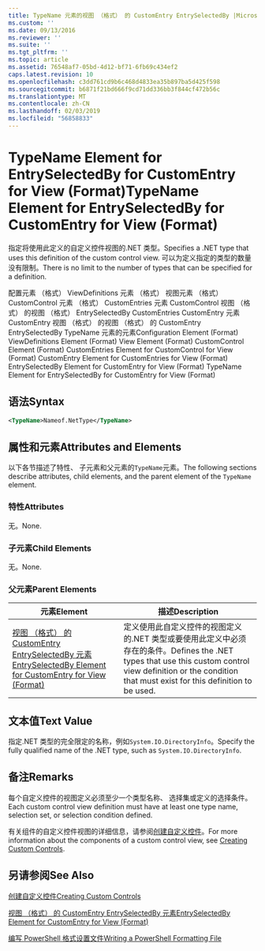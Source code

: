 ```yaml
---
title: TypeName 元素的视图 （格式） 的 CustomEntry EntrySelectedBy |Microsoft Docs
ms.custom: ''
ms.date: 09/13/2016
ms.reviewer: ''
ms.suite: ''
ms.tgt_pltfrm: ''
ms.topic: article
ms.assetid: 76548af7-05bd-4d12-bf71-6fb69c434ef2
caps.latest.revision: 10
ms.openlocfilehash: c3dd761cd9b6c468d4833ea35b897ba5d425f598
ms.sourcegitcommit: b6871f21bd666f9cd71dd336bb3f844cf472b56c
ms.translationtype: MT
ms.contentlocale: zh-CN
ms.lasthandoff: 02/03/2019
ms.locfileid: "56858833"
---
```

# <a name="typename-element-for-entryselectedby-for-customentry-for-view-format"></a><span data-ttu-id="33bde-102">TypeName Element for EntrySelectedBy for CustomEntry for View (Format)</span><span class="sxs-lookup"><span data-stu-id="33bde-102">TypeName Element for EntrySelectedBy for CustomEntry for View (Format)</span></span>

<span data-ttu-id="33bde-103">指定将使用此定义的自定义控件视图的.NET 类型。</span><span class="sxs-lookup"><span data-stu-id="33bde-103">Specifies a .NET type that uses this definition of the custom control view.</span></span> <span data-ttu-id="33bde-104">可以为定义指定的类型的数量没有限制。</span><span class="sxs-lookup"><span data-stu-id="33bde-104">There is no limit to the number of types that can be specified for a definition.</span></span>

<span data-ttu-id="33bde-105">配置元素 （格式） ViewDefinitions 元素 （格式） 视图元素 （格式） CustomControl 元素 （格式） CustomEntries 元素 CustomControl 视图 （格式） 的视图 （格式） EntrySelectedBy CustomEntries CustomEntry 元素CustomEntry 视图 （格式） 的视图 （格式） 的 CustomEntry EntrySelectedBy TypeName 元素的元素</span><span class="sxs-lookup"><span data-stu-id="33bde-105">Configuration Element (Format) ViewDefinitions Element (Format) View Element (Format) CustomControl Element (Format) CustomEntries Element for CustomControl for View (Format) CustomEntry Element for CustomEntries for View (Format) EntrySelectedBy Element for CustomEntry for View (Format) TypeName Element for EntrySelectedBy for CustomEntry for View (Format)</span></span>

## <a name="syntax"></a><span data-ttu-id="33bde-106">语法</span><span class="sxs-lookup"><span data-stu-id="33bde-106">Syntax</span></span>

```xml
<TypeName>Nameof.NetType</TypeName>
```

## <a name="attributes-and-elements"></a><span data-ttu-id="33bde-107">属性和元素</span><span class="sxs-lookup"><span data-stu-id="33bde-107">Attributes and Elements</span></span>

<span data-ttu-id="33bde-108">以下各节描述了特性、 子元素和父元素的`TypeName`元素。</span><span class="sxs-lookup"><span data-stu-id="33bde-108">The following sections describe attributes, child elements, and the parent element of the `TypeName` element.</span></span>

### <a name="attributes"></a><span data-ttu-id="33bde-109">特性</span><span class="sxs-lookup"><span data-stu-id="33bde-109">Attributes</span></span>

<span data-ttu-id="33bde-110">无。</span><span class="sxs-lookup"><span data-stu-id="33bde-110">None.</span></span>

### <a name="child-elements"></a><span data-ttu-id="33bde-111">子元素</span><span class="sxs-lookup"><span data-stu-id="33bde-111">Child Elements</span></span>

<span data-ttu-id="33bde-112">无。</span><span class="sxs-lookup"><span data-stu-id="33bde-112">None.</span></span>

### <a name="parent-elements"></a><span data-ttu-id="33bde-113">父元素</span><span class="sxs-lookup"><span data-stu-id="33bde-113">Parent Elements</span></span>

|<span data-ttu-id="33bde-114">元素</span><span class="sxs-lookup"><span data-stu-id="33bde-114">Element</span></span>|<span data-ttu-id="33bde-115">描述</span><span class="sxs-lookup"><span data-stu-id="33bde-115">Description</span></span>|
|-------------|-----------------|
|[<span data-ttu-id="33bde-116">视图 （格式） 的 CustomEntry EntrySelectedBy 元素</span><span class="sxs-lookup"><span data-stu-id="33bde-116">EntrySelectedBy Element for CustomEntry for View (Format)</span></span>](./entryselectedby-element-for-customentry-for-customcontrol-for-view-format.md)|<span data-ttu-id="33bde-117">定义使用此自定义控件的视图定义的.NET 类型或要使用此定义中必须存在的条件。</span><span class="sxs-lookup"><span data-stu-id="33bde-117">Defines the .NET types that use this custom control view definition or the condition that must exist for this definition to be used.</span></span>|

## <a name="text-value"></a><span data-ttu-id="33bde-118">文本值</span><span class="sxs-lookup"><span data-stu-id="33bde-118">Text Value</span></span>

<span data-ttu-id="33bde-119">指定.NET 类型的完全限定的名称，例如`System.IO.DirectoryInfo`。</span><span class="sxs-lookup"><span data-stu-id="33bde-119">Specify the fully qualified name of the .NET type, such as `System.IO.DirectoryInfo`.</span></span>

## <a name="remarks"></a><span data-ttu-id="33bde-120">备注</span><span class="sxs-lookup"><span data-stu-id="33bde-120">Remarks</span></span>

<span data-ttu-id="33bde-121">每个自定义控件的视图定义必须至少一个类型名称、 选择集或定义的选择条件。</span><span class="sxs-lookup"><span data-stu-id="33bde-121">Each custom control view definition must have at least one type name, selection set, or selection condition defined.</span></span>

<span data-ttu-id="33bde-122">有关组件的自定义控件视图的详细信息，请参阅[创建自定义控件](./creating-custom-controls.md)。</span><span class="sxs-lookup"><span data-stu-id="33bde-122">For more information about the components of a custom control view, see [Creating Custom Controls](./creating-custom-controls.md).</span></span>

## <a name="see-also"></a><span data-ttu-id="33bde-123">另请参阅</span><span class="sxs-lookup"><span data-stu-id="33bde-123">See Also</span></span>

[<span data-ttu-id="33bde-124">创建自定义控件</span><span class="sxs-lookup"><span data-stu-id="33bde-124">Creating Custom Controls</span></span>](./creating-custom-controls.md)

[<span data-ttu-id="33bde-125">视图 （格式） 的 CustomEntry EntrySelectedBy 元素</span><span class="sxs-lookup"><span data-stu-id="33bde-125">EntrySelectedBy Element for CustomEntry for View (Format)</span></span>](./entryselectedby-element-for-customentry-for-customcontrol-for-view-format.md)

[<span data-ttu-id="33bde-126">编写 PowerShell 格式设置文件</span><span class="sxs-lookup"><span data-stu-id="33bde-126">Writing a PowerShell Formatting File</span></span>](./writing-a-powershell-formatting-file.md)
